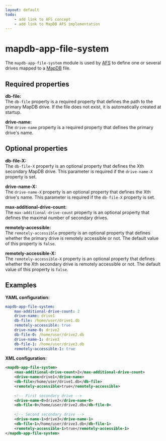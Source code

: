 ```yaml
---
layout: default
todo:
    - add link to AFS concept
    - add link to MapDB AFS implementation
---
```


# mapdb-app-file-system
The `mapdb-app-file-system` module is used by [AFS]() to define one or several drives
mapped to a [MapDB](http://www.mapdb.org) file.

## Required properties

**db-file:**  
The `db-file` property is a required property that defines the path to the primary MapDB drive. If the file does not exist, it is automatically created at startup.

**drive-name:**  
The `drive-name` property is a required property that defines the primary drive's name.

## Optional properties

**db-file-X:**  
The `db-file-X` property is an optional property that defines the Xth secondary MapDB drive. This parameter is required if the `drive-name-X` property is set.

**drive-name-X:**  
The `drive-name-X` property is an optional property that defines the Xth drive's name. This parameter is required if the `db-file-X` property is set.

**max-additional-drive-count:**  
The `max-additional-drive-count` property is an optional property that defines the maximal number of secondary drives.

**remotely-accessible:**  
The `remotely-accessible` property is an optional property that defines whether the primary drive is remotely accessible or not. The default value of this property is `false`.

**remotely-accessible-X:**  
The `remotely-accessible-X` property is an optional property that defines whether the Xth secondary drive is remotely accessible or not. The default value of this property is `false`.

## Examples

**YAML configuration:**
```yaml
mapdb-app-file-system:
    max-additional-drive-count: 2
    drive-name: drive1
    db-file: /home/user/drive1.db
    remotely-accessible: true
    drive-name-0: drive2
    db-file-0: /home/user/drive2.db
    drive-name-1: drive3
    db-file-1: /home/user/drive3.db
    remotely-accessible-1: true
```

**XML configuration:**
```xml
<mapdb-app-file-system>
    <max-additional-drive-count>2</max-additional-drive-count>
    <drive-name>drive1</drive-name>
    <db-file>/home/user/drive1.db</db-file>
    <remotely-accessible>true</remotely-accessible>
    
    <!-- First secondary drive -->
    <drive-name-0>drive2</drive-name-0>
    <db-file-0>/home/user/drive2.db</db-file-0>
    
    <!-- Second secondary drive -->
    <drive-name-1>drive3</drive-name-1>
    <db-file-1>/home/user/drive3.db</db-file-1>
    <remotely-accessible-1>true</remotely-accessible-1>
</mapdb-app-file-system>
```
